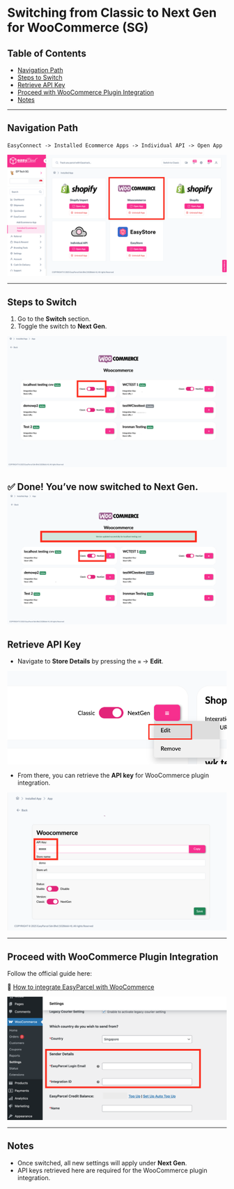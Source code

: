 # Switching from Classic to Next Gen for WooCommerce (SG)

## Table of Contents
- [Navigation Path](#navigation-path)  
- [Steps to Switch](#steps-to-switch)  
- [Retrieve API Key](#retrieve-api-key)  
- [Proceed with WooCommerce Plugin Integration](#proceed-with-woocommerce-plugin-integration)  
- [Notes](#notes)  

---

## Navigation Path
`EasyConnect -> Installed Ecommerce Apps -> Individual API -> Open App`

![Navigation Path Screenshot](Pictures/WCSG1.PNG)

---

## Steps to Switch
1. Go to the **Switch** section.  
2. Toggle the switch to **Next Gen**.  

![Switch Section Screenshot](Pictures/WC2.PNG)

✅ Done! You’ve now switched to **Next Gen**.  
![Switch Section Screenshot](Pictures/WC3.PNG)
---

## Retrieve API Key
- Navigate to **Store Details** by pressing the `≡` → **Edit**.  

![Retrieve API Key Screenshot](Pictures/WC4.PNG)

- From there, you can retrieve the **API key** for WooCommerce plugin integration.  

![Retrieve API Key Screenshot](Pictures/WC5.PNG)


---

## Proceed with WooCommerce Plugin Integration
Follow the official guide here:  

🔗 [How to integrate EasyParcel with WooCommerce](https://helpcentre-my.easyparcel.com/support/solutions/articles/9000188606-how-to-integrate-easyparcel-with-woocommerce-)  

![WooCommerce Integration Screenshot](Pictures/WCSG6.png)

---

## Notes
- Once switched, all new settings will apply under **Next Gen**.  
- API keys retrieved here are required for the WooCommerce plugin integration.  



